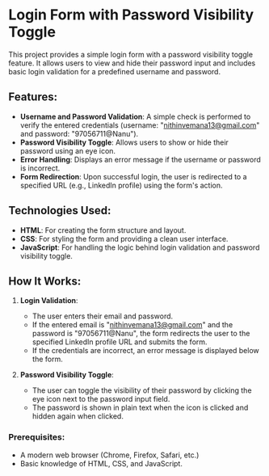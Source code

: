 # Login Form with Password Visibility Toggle

This project provides a simple login form with a password visibility toggle feature. It allows users to view and hide their password input and includes basic login validation for a predefined username and password.

## Features:
- **Username and Password Validation**: A simple check is performed to verify the entered credentials (username: "nithinvemana13@gmail.com" and password: "97056711@Nanu").
- **Password Visibility Toggle**: Allows users to show or hide their password using an eye icon.
- **Error Handling**: Displays an error message if the username or password is incorrect.
- **Form Redirection**: Upon successful login, the user is redirected to a specified URL (e.g., LinkedIn profile) using the form's action.

## Technologies Used:
- **HTML**: For creating the form structure and layout.
- **CSS**: For styling the form and providing a clean user interface.
- **JavaScript**: For handling the logic behind login validation and password visibility toggle.

## How It Works:

1. **Login Validation**:
   - The user enters their email and password.
   - If the entered email is "nithinvemana13@gmail.com" and the password is "97056711@Nanu", the form redirects the user to the specified LinkedIn profile URL and submits the form.
   - If the credentials are incorrect, an error message is displayed below the form.

2. **Password Visibility Toggle**:
   - The user can toggle the visibility of their password by clicking the eye icon next to the password input field.
   - The password is shown in plain text when the icon is clicked and hidden again when clicked.

### Prerequisites:
- A modern web browser (Chrome, Firefox, Safari, etc.)
- Basic knowledge of HTML, CSS, and JavaScript.
